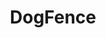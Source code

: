 ---
layout: photo_set
title: "DogFence"
permalink: /
description: "Dogfence photo gallery."

photos:
    set: dogfence
    size: 3
---